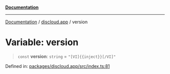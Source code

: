 [**Documentation**](../../README.md)

***

[Documentation](../../packages.md) / [discloud.app](../README.md) / version

# Variable: version

> `const` **version**: `string` = `"[VI]{{inject}}[/VI]"`

Defined in: [packages/discloud.app/src/index.ts:81](https://github.com/discloud/discloud.app/blob/5b4e3fe9c701f0b4f5ffa4246f463403d1e47fa1/packages/discloud.app/src/index.ts#L81)

